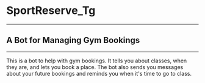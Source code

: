# SportReserve_Tg
***
## A Bot for Managing Gym Bookings
****
This is a bot to help with gym bookings. It tells you about classes, when they are, and lets you book a place. The bot also sends you messages about your future bookings and reminds you when it's time to go to class.

